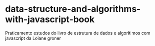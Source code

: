 # data-structure-and-algorithms-with-javascript-book
Praticamento estudos do livro de estrutura de dados e algoritimos com javascript da Loiane groner
